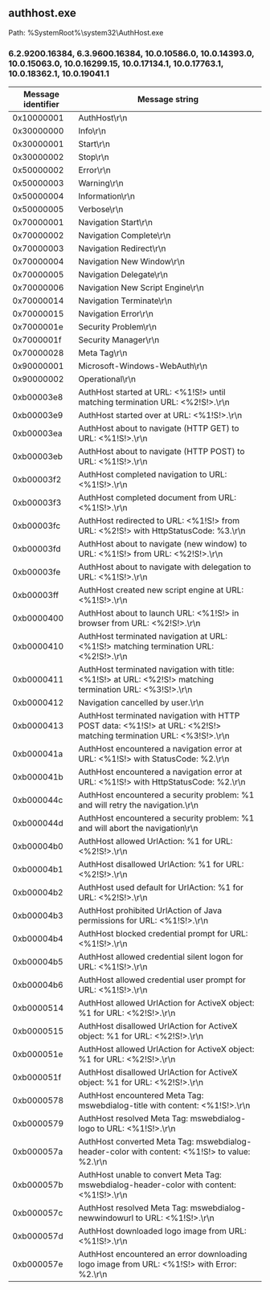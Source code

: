 ## authhost.exe

Path: %SystemRoot%\system32\AuthHost.exe

### 6.2.9200.16384, 6.3.9600.16384, 10.0.10586.0, 10.0.14393.0, 10.0.15063.0, 10.0.16299.15, 10.0.17134.1, 10.0.17763.1, 10.0.18362.1, 10.0.19041.1

Message identifier | Message string
--- | ---
0x10000001 | AuthHost\r\n
0x30000000 | Info\r\n
0x30000001 | Start\r\n
0x30000002 | Stop\r\n
0x50000002 | Error\r\n
0x50000003 | Warning\r\n
0x50000004 | Information\r\n
0x50000005 | Verbose\r\n
0x70000001 | Navigation Start\r\n
0x70000002 | Navigation Complete\r\n
0x70000003 | Navigation Redirect\r\n
0x70000004 | Navigation New Window\r\n
0x70000005 | Navigation Delegate\r\n
0x70000006 | Navigation New Script Engine\r\n
0x70000014 | Navigation Terminate\r\n
0x70000015 | Navigation Error\r\n
0x7000001e | Security Problem\r\n
0x7000001f | Security Manager\r\n
0x70000028 | Meta Tag\r\n
0x90000001 | Microsoft-Windows-WebAuth\r\n
0x90000002 | Operational\r\n
0xb00003e8 | AuthHost started at URL: <%1!S!> until matching termination URL: <%2!S!>.\r\n
0xb00003e9 | AuthHost started over at URL: <%1!S!>.\r\n
0xb00003ea | AuthHost about to navigate (HTTP GET) to URL: <%1!S!>.\r\n
0xb00003eb | AuthHost about to navigate (HTTP POST) to URL: <%1!S!>.\r\n
0xb00003f2 | AuthHost completed navigation to URL: <%1!S!>.\r\n
0xb00003f3 | AuthHost completed document from URL: <%1!S!>.\r\n
0xb00003fc | AuthHost redirected to URL: <%1!S!> from URL: <%2!S!> with HttpStatusCode: %3.\r\n
0xb00003fd | AuthHost about to navigate (new window) to URL: <%1!S!> from URL: <%2!S!>.\r\n
0xb00003fe | AuthHost about to navigate with delegation to URL: <%1!S!>.\r\n
0xb00003ff | AuthHost created new script engine at URL: <%1!S!>.\r\n
0xb0000400 | AuthHost about to launch URL: <%1!S!> in browser from URL: <%2!S!>.\r\n
0xb0000410 | AuthHost terminated navigation at URL: <%1!S!> matching termination URL: <%2!S!>.\r\n
0xb0000411 | AuthHost terminated navigation with title: <%1!S!> at URL: <%2!S!> matching termination URL: <%3!S!>.\r\n
0xb0000412 | Navigation cancelled by user.\r\n
0xb0000413 | AuthHost terminated navigation with HTTP POST data: <%1!S!> at URL: <%2!S!> matching termination URL: <%3!S!>.\r\n
0xb000041a | AuthHost encountered a navigation error at URL: <%1!S!> with StatusCode: %2.\r\n
0xb000041b | AuthHost encountered a navigation error at URL: <%1!S!> with HttpStatusCode: %2.\r\n
0xb000044c | AuthHost encountered a security problem: %1 and will retry the navigation.\r\n
0xb000044d | AuthHost encountered a security problem: %1 and will abort the navigation\r\n
0xb00004b0 | AuthHost allowed UrlAction: %1 for URL: <%2!S!>.\r\n
0xb00004b1 | AuthHost disallowed UrlAction: %1 for URL: <%2!S!>.\r\n
0xb00004b2 | AuthHost used default for UrlAction: %1 for URL: <%2!S!>.\r\n
0xb00004b3 | AuthHost prohibited UrlAction of Java permissions for URL: <%1!S!>.\r\n
0xb00004b4 | AuthHost blocked credential prompt for URL: <%1!S!>.\r\n
0xb00004b5 | AuthHost allowed credential silent logon for URL: <%1!S!>.\r\n
0xb00004b6 | AuthHost allowed credential user prompt for URL: <%1!S!>.\r\n
0xb0000514 | AuthHost allowed UrlAction for ActiveX object: %1 for URL: <%2!S!>.\r\n
0xb0000515 | AuthHost disallowed UrlAction for ActiveX object: %1 for URL: <%2!S!>.\r\n
0xb000051e | AuthHost allowed UrlAction for ActiveX object: %1 for URL: <%2!S!>.\r\n
0xb000051f | AuthHost disallowed UrlAction for ActiveX object: %1 for URL: <%2!S!>.\r\n
0xb0000578 | AuthHost encountered Meta Tag: mswebdialog-title with content: <%1!S!>.\r\n
0xb0000579 | AuthHost resolved Meta Tag: mswebdialog-logo to URL: <%1!S!>.\r\n
0xb000057a | AuthHost converted Meta Tag: mswebdialog-header-color with content: <%1!S!> to value: %2.\r\n
0xb000057b | AuthHost unable to convert Meta Tag: mswebdialog-header-color with content: <%1!S!>.\r\n
0xb000057c | AuthHost resolved Meta Tag: mswebdialog-newwindowurl to URL: <%1!S!>.\r\n
0xb000057d | AuthHost downloaded logo image from URL: <%1!S!>.\r\n
0xb000057e | AuthHost encountered an error downloading logo image from URL: <%1!S!> with Error: %2.\r\n
